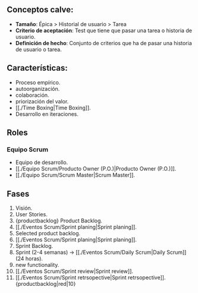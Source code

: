 ## Conceptos calve:
- **Tamaño**: Épica > Historial de usuario > Tarea
- **Criterio de aceptación**: Test que tiene que pasar una tarea o historia de usuario.
- **Definición de hecho**:  Conjunto de criterios que ha de pasar una historia de usuario o tarea.
## Características:
- Proceso empírico.
- autoorganización.
- colaboración.
- priorización del valor.
- [[./Time Boxing|Time Boxing]].
- Desarrollo en iteraciones.
## Roles

### Equipo Scrum

-  Equipo de desarrollo.
- [[./Equipo Scrum/Producto Owner (P.O.)|Producto Owner (P.O.)]].
- [[./Equipo Scrum/Scrum Master|Scrum Master]].
## Fases

1. Visión.
2. User Stories.
3. {productbacklog} Product Backlog. 
4. [[./Eventos Scrum/Sprint planing|Sprint planing]].
5. Selected product backlog.
6. [[./Eventos Scrum/Sprint planing|Sprint planing]].
7. Sprint Backlog.
8. Sprint (2-4 semanas) -> [[./Eventos Scrum/Daily Scrum|Daily Scrum]] (24 horas).
9. new functionality.
10. [[./Eventos Scrum/Sprint review|Sprint review]].
11. [[./Eventos Scrum/Sprint retrsopective|Sprint retrsopective]]. {productbacklog|red|10}
